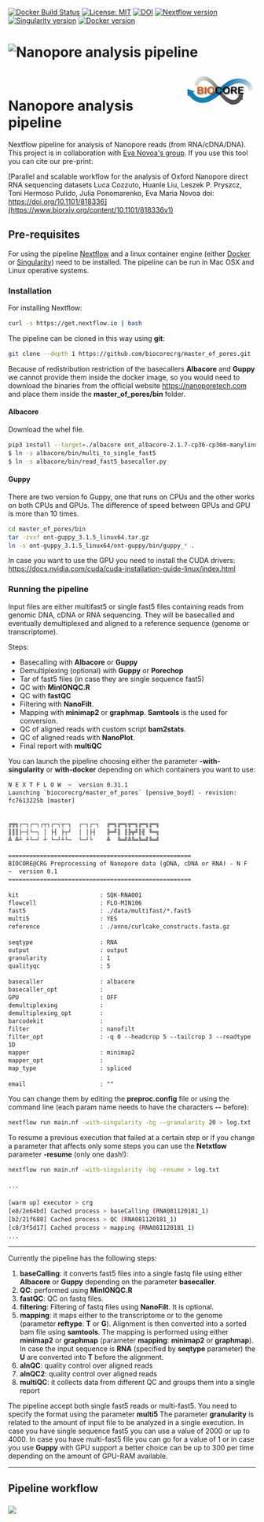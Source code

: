 [![Docker Build Status](https://img.shields.io/docker/automated/biocorecrg/nanopore.svg)](https://cloud.docker.com/u/biocorecrg/repository/docker/biocorecrg/nanopore/builds)
[![License: MIT](https://img.shields.io/badge/License-MIT-yellow.svg)](https://opensource.org/licenses/MIT)
[![DOI](https://zenodo.org/badge/179323639.svg)](https://zenodo.org/badge/latestdoi/179323639)
[![Nextflow version](https://img.shields.io/badge/Nextflow-19.10.0-brightgreen)](https://www.nextflow.io/)
[![Singularity version](https://img.shields.io/badge/Singularity-v2.6.1-green.svg)](https://www.sylabs.io/)
[![Docker version](https://img.shields.io/badge/Docker-v19.03-blue)](https://www.docker.com/)


# ![Nanopore analysis pipeline](https://github.com/biocorecrg/nanopore_analysis/blob/master/docs/logo_master.jpg) 

<img align="right" href="https://biocore.crg.eu/" src="https://github.com/CRG-CNAG/BioCoreMiscOpen/blob/master/logo/biocore-logo_small.png" />

<br/>


# Nanopore analysis pipeline
Nextflow pipeline for analysis of Nanopore reads (from RNA/cDNA/DNA). This project is in collaboration with [Eva Novoa's group](https://www.crg.eu/en/programmes-groups/novoa-lab). If you use this tool you can cite our pre-print:

[Parallel and scalable workflow for the analysis of Oxford Nanopore direct RNA sequencing datasets
Luca Cozzuto, Huanle Liu, Leszek P. Pryszcz, Toni Hermoso Pulido, Julia Ponomarenko, Eva Maria Novoa
doi: https://doi.org/10.1101/818336](https://www.biorxiv.org/content/10.1101/818336v1)


## Pre-requisites
For using the pipeline [Nextflow](https://www.nextflow.io/) and a linux container engine (either [Docker](https://www.docker.com/) or [Singularity](https://sylabs.io/guides/3.1/user-guide/cli/singularity_apps.html)) need to be installed. 
The pipeline can be run in Mac OSX and Linux operative systems.  

### Installation
For installing Nextflow:

```bash
curl -s https://get.nextflow.io | bash
```

The pipeline can be cloned in this way using **git**:

```bash
git clone --depth 1 https://github.com/biocorecrg/master_of_pores.git
```

Because of redistribution restriction of the basecallers **Albacore** and **Guppy** we cannot provide them inside the docker image, so you would need to download the binaries from the official website https://nanoporetech.com and place them inside the **master_of_pores/bin** folder.

#### Albacore
Download the whel file.

```bash
pip3 install --target=./albacore ont_albacore-2.1.7-cp36-cp36m-manylinux1_x86_64.whl
$ ln -s albacore/bin/multi_to_single_fast5 
$ ln -s albacore/bin/read_fast5_basecaller.py
```
#### Guppy
There are two version fo Guppy, one that runs on CPUs and the other works on both CPUs and GPUs. The difference of speed between GPUs and GPU is more than 10 times.

```bash
cd master_of_pores/bin
tar -zvxf ont-guppy_3.1.5_linux64.tar.gz
ln -s ont-guppy_3.1.5_linux64/ont-guppy/bin/guppy_* .
````
In case you want to use the GPU you need to install the CUDA drivers:
https://docs.nvidia.com/cuda/cuda-installation-guide-linux/index.html 

### Running the pipeline

Input files are either multifast5 or single fast5 files containing reads from genomic DNA, cDNA or RNA sequencing. 
They will be basecalled and eventually demultiplexed and aligned to a reference sequence (genome or transcriptome).

Steps:
  - Basecalling with **Albacore** or **Guppy**
  - Demultiplexing (optional) with **Guppy** or **Porechop** 
  - Tar of fast5 files (in case they are single sequence fast5)
  - QC with **MinIONQC.R**
  - QC with **fastQC**
  - Filtering with **NanoFilt**.
  - Mapping with **minimap2** or **graphmap**. **Samtools** is the used for conversion.
  - QC of aligned reads with custom script **bam2stats**.
  - QC of aligned reads with **NanoPlot**.
  - Final report with **multiQC**
  

You can launch the pipeline choosing either the parameter **-with-singularity** or **with-docker** depending on which containers you want to use:

```nextflow run main.nf -with-docker
N E X T F L O W  ~  version 0.31.1
Launching `biocorecrg/master_of_pores` [pensive_boyd] - revision: fc7613225b [master]


╔╦╗┌─┐┌─┐┌┬┐┌─┐┬─┐  ┌─┐┌─┐  ╔═╗╔═╗╦═╗╔═╗╔═╗
║║║├─┤└─┐ │ ├┤ ├┬┘  │ │├┤   ╠═╝║ ║╠╦╝║╣ ╚═╗
╩ ╩┴ ┴└─┘ ┴ └─┘┴└─  └─┘└    ╩  ╚═╝╩╚═╚═╝╚═╝
                                                                                       
====================================================
BIOCORE@CRG Preprocessing of Nanopore data (gDNA, cDNA or RNA) - N F  ~  version 0.1
====================================================

kit                       : SQK-RNA001
flowcell                  : FLO-MIN106
fast5                     : ./data/multifast/*.fast5
multi5                    : YES
reference                 : ./anno/curlcake_constructs.fasta.gz

seqtype                   : RNA
output                    : output
granularity               : 1
qualityqc                 : 5

basecaller                : albacore
basecaller_opt            : 
GPU                       : OFF
demultiplexing            :  
demultiplexing_opt        :  
barcodekit                : 
filter                    : nanofilt
filter_opt                : -q 0 --headcrop 5 --tailcrop 3 --readtype 1D
mapper                    : minimap2
mapper_opt                : 
map_type                  : spliced

email                     : ""
```

You can change them by editing the **preproc.config** file or using the command line (each param name needs to have the characters **--** before): 

```bash
nextflow run main.nf -with-singularity -bg --granularity 20 > log.txt
```

To resume a previous execution that failed at a certain step or if you change a parameter that affects only some steps you can use the **Netxtlow** parameter **-resume** (only one dash!):


```bash
nextflow run main.nf -with-singularity -bg -resume > log.txt

...

[warm up] executor > crg
[e8/2e64bd] Cached process > baseCalling (RNA081120181_1)
[b2/21f680] Cached process > QC (RNA081120181_1)
[c8/3f5d17] Cached process > mapping (RNA081120181_1)
...

```

-----------------------------------------------------


Currently the pipeline has the following steps:

1. **baseCalling**: it converts fast5 files into a single fastq file using either **Albacore** or **Guppy** depending on the parameter **basecaller**.
1. **QC**: performed using **MinIONQC.R**
1. **fastQC**: QC on fastq files.
1. **filtering**: Filtering of fastq files using **NanoFilt**. It is optional.
1. **mapping**: it maps either to the transcriptome or to the genome (parameter **reftype**: **T** or **G**). Alignment is then converted into a sorted bam file using **samtools**. The mapping is performed using either **minimap2** or **graphmap** (parameter **mapping**: **minimap2** or **graphmap**). In case the input sequence is **RNA** (specified by **seqtype** parameter) the **U** are converted into **T** before the alignment.
1. **alnQC**: quality control over aligned reads
1. **alnQC2**: quality control over aligned reads
1. **multiQC**: it collects data from different QC and groups them into a single report

The pipeline accept both single fast5 reads or multi-fast5. You need to specify the format using the parameter **multi5**
The parameter **granularity** is related to the amount of input file to be analyzed in a single execution. In case you have single sequence fast5 you can use a value of 2000 or up to 4000. In case you have multi-fast5 file you can go for a value of 1 or in case you use **Guppy** with GPU support a better choice can be up to 300 per time depending on the amount of GPU-RAM available. 

-----
## Pipeline workflow

<img align="middle" src="https://raw.githubusercontent.com/biocorecrg/master_of_pores/master/docs/dag_graph.png" />
